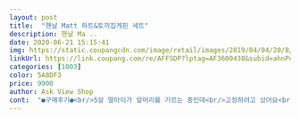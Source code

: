```yaml
---
layout: post 
title:  "핸날 Matt 하트&토끼집게핀 세트" 
description: 핸날 Ma ..
date: 2020-06-21 15:15:41 
img: https://static.coupangcdn.com/image/retail/images/2019/04/04/20/8/91b4cf17-0e4b-41d3-87a1-4b6d766dd42f.jpg 
linkUrl: https://link.coupang.com/re/AFFSDP?lptag=AF3600438&subid=ahnPublicAsk&pageKey=206731859&itemId=610768636&vendorItemId=4602595834&traceid=V0-113-feab2d02485ba30a 
categories: [1003] 
color: 5A8DF3 
price: 9900 
author: Ask View Shop 
cont:  "●구매후기●<br/>5살 딸아이가 앞머리를 기르는 중인데<br/>고정하려고 샀어요<br/>그렇다고 그렇게 무거운건 아닙니다 생각보다 커서 좀 큰 아이들에게 적당할거같아요<br/>너무 이쁜데  앞머리 고정이 안됨 ㅋㅋㅋㅋㅋㅋ<br/>다른 꽃핀 더 사야하나 고민하고 있었는데 안 사도 되네요<br/>똑딱핀으로 다시 사야할까봐요 ㅜㅋㅋ<br/>사진이랑 같고집게가 좀 뻣뻣하다?해야할까요?<br/>여러색상으로 있으니 매일 다른걸로 꽂으면 되겠다고 좋아하네요<br/>조금더 가벼웠으면 하는 아쉬움이 있었어요<br/>좀 무겁기도 하고요ㅠㅠ<br/>핀촉감은 지문방지 필름같은 느낌이에요<br/>흘러내리지않게 잡아주는느낌이에요<br/>" 
---
```


